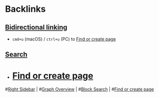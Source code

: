 
# Backlinks
## [Bidirectional linking](<Bidirectional linking.md>)
- `cmd+u` (macOS) / `ctrl+u` (PC) to [Find or create page](<Find or create page.md>)

## [Search](<Search.md>)
- # [Find or create page](<Find or create page.md>)

#[Right Sidebar](<Right Sidebar.md>) | #[Graph Overview](<Graph Overview.md>) | #[Block Search](<Block Search.md>) | #[Find or create page](<Find or create page.md>)

